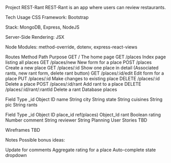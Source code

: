 Project REST-Rant
REST-Rant is an app where users can review restaurants.

Tech Usage
CSS Framework: Bootstrap

Stack: MongoDB, Express, NodeJS

Server-Side Rendering: JSX

Node Modules: method-override, dotenv, express-react-views

Routes
Method	Path	Purpose
GET	/	The home page
GET	/places	Index page listing all places
GET	/places/new	New form for a place
POST	/places	Create a new place
GET	/places/:id	Show one place in detail (Associated rants, new rant form, delete rant button)
GET	/places/:id/edit	Edit form for a place
PUT	/places/:id	Make changes to existing place
DELETE	/places/:id	Delete a place
POST	/places/:id/rant	Add rant to a place
DELETE	/places/:id/rant/:rantId	Delete a rant
Database
places

Field	Type
_id	Object ID
name	String
city	String
state	String
cuisines	String
pic	String
rants

Field	Type
_id	Object ID
place_id	ref(places) Object_Id
rant	Boolean
rating	Number
comment	String
reviewer	String
Planning
User Stories
TBD

Wireframes
TBD

Notes
Possible bonus ideas:

Update for comments
Aggregate rating for a place
Auto-complete state dropdown
